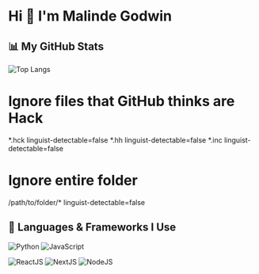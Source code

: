 # Hi 👋 I'm Malinde Godwin

## 📊 My GitHub Stats
![Top Langs](https://github-readme-stats.vercel.app/api/top-langs/?username=Lindex54&layout=donut)
# Ignore files that GitHub thinks are Hack
*.hck linguist-detectable=false
*.hh linguist-detectable=false
*.inc linguist-detectable=false

# Ignore entire folder
/path/to/folder/* linguist-detectable=false


## 🚀 Languages & Frameworks I Use
![Python](https://img.shields.io/badge/-Python-3776AB?logo=python&logoColor=white)
![JavaScript](https://img.shields.io/badge/-JavaScript-F7DF1E?logo=javascript&logoColor=black)

![ReactJS](https://img.shields.io/badge/-React-61DAFB?logo=react&logoColor=black)
![NextJS](https://img.shields.io/badge/-NextJS-000000?logo=next.js&logoColor=white)
![NodeJS](https://img.shields.io/badge/-Node.js-339933?logo=node.js&logoColor=white)
